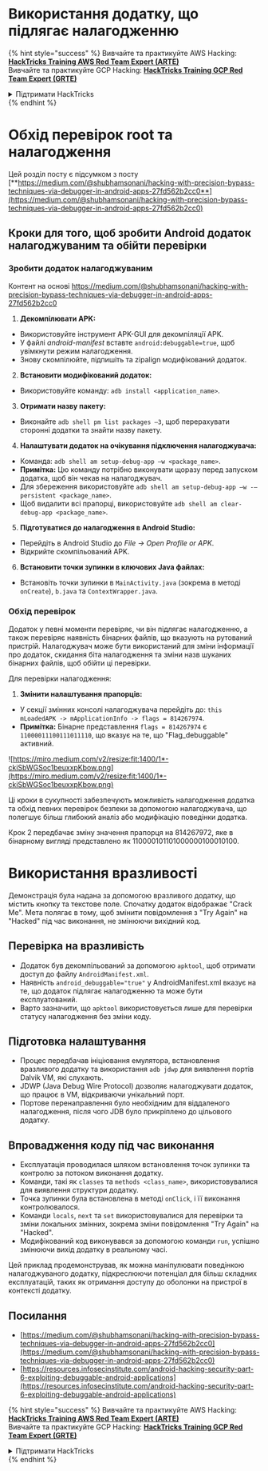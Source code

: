 # Використання додатку, що підлягає налагодженню

{% hint style="success" %}
Вивчайте та практикуйте AWS Hacking:<img src="/.gitbook/assets/arte.png" alt="" data-size="line">[**HackTricks Training AWS Red Team Expert (ARTE)**](https://training.hacktricks.xyz/courses/arte)<img src="/.gitbook/assets/arte.png" alt="" data-size="line">\
Вивчайте та практикуйте GCP Hacking: <img src="/.gitbook/assets/grte.png" alt="" data-size="line">[**HackTricks Training GCP Red Team Expert (GRTE)**<img src="/.gitbook/assets/grte.png" alt="" data-size="line">](https://training.hacktricks.xyz/courses/grte)

<details>

<summary>Підтримати HackTricks</summary>

* Перевірте [**плани підписки**](https://github.com/sponsors/carlospolop)!
* **Приєднуйтесь до** 💬 [**групи Discord**](https://discord.gg/hRep4RUj7f) або [**групи Telegram**](https://t.me/peass) або **слідкуйте** за нами в **Twitter** 🐦 [**@hacktricks\_live**](https://twitter.com/hacktricks\_live)**.**
* **Діліться хакерськими трюками, надсилаючи PR до** [**HackTricks**](https://github.com/carlospolop/hacktricks) та [**HackTricks Cloud**](https://github.com/carlospolop/hacktricks-cloud) репозиторіїв на GitHub.

</details>
{% endhint %}

# **Обхід перевірок root та налагодження**

Цей розділ посту є підсумком з посту [**https://medium.com/@shubhamsonani/hacking-with-precision-bypass-techniques-via-debugger-in-android-apps-27fd562b2cc0**](https://medium.com/@shubhamsonani/hacking-with-precision-bypass-techniques-via-debugger-in-android-apps-27fd562b2cc0)

## Кроки для того, щоб зробити Android додаток налагоджуваним та обійти перевірки

### **Зробити додаток налагоджуваним**

Контент на основі https://medium.com/@shubhamsonani/hacking-with-precision-bypass-techniques-via-debugger-in-android-apps-27fd562b2cc0

1. **Декомпілювати APK:**
- Використовуйте інструмент APK-GUI для декомпіляції APK.
- У файлі _android-manifest_ вставте `android:debuggable=true`, щоб увімкнути режим налагодження.
- Знову скомпілюйте, підпишіть та zipalign модифікований додаток.

2. **Встановити модифікований додаток:**
- Використовуйте команду: `adb install <application_name>`.

3. **Отримати назву пакету:**
- Виконайте `adb shell pm list packages –3`, щоб перерахувати сторонні додатки та знайти назву пакету.

4. **Налаштувати додаток на очікування підключення налагоджувача:**
- Команда: `adb shell am setup-debug-app –w <package_name>`.
- **Примітка:** Цю команду потрібно виконувати щоразу перед запуском додатка, щоб він чекав на налагоджувач.
- Для збереження використовуйте `adb shell am setup-debug-app –w -–persistent <package_name>`.
- Щоб видалити всі прапорці, використовуйте `adb shell am clear-debug-app <package_name>`.

5. **Підготуватися до налагодження в Android Studio:**
- Перейдіть в Android Studio до _File -> Open Profile or APK_.
- Відкрийте скомпільований APK.

6. **Встановити точки зупинки в ключових Java файлах:**
- Встановіть точки зупинки в `MainActivity.java` (зокрема в методі `onCreate`), `b.java` та `ContextWrapper.java`.

### **Обхід перевірок**

Додаток у певні моменти перевіряє, чи він підлягає налагодженню, а також перевіряє наявність бінарних файлів, що вказують на рутований пристрій. Налагоджувач може бути використаний для зміни інформації про додаток, скидання біта налагодження та зміни назв шуканих бінарних файлів, щоб обійти ці перевірки.

Для перевірки налагодження:

1. **Змінити налаштування прапорців:**
- У секції змінних консолі налагоджувача перейдіть до: `this mLoadedAPK -> mApplicationInfo -> flags = 814267974`.
- **Примітка:** Бінарне представлення `flags = 814267974` є `11000011100111011110`, що вказує на те, що "Flag_debuggable" активний.

![https://miro.medium.com/v2/resize:fit:1400/1*-ckiSbWGSoc1beuxxpKbow.png](https://miro.medium.com/v2/resize:fit:1400/1*-ckiSbWGSoc1beuxxpKbow.png)

Ці кроки в сукупності забезпечують можливість налагодження додатка та обхід певних перевірок безпеки за допомогою налагоджувача, що полегшує більш глибокий аналіз або модифікацію поведінки додатка.

Крок 2 передбачає зміну значення прапорця на 814267972, яке в бінарному вигляді представлено як 110000101101000000100010100.

# **Використання вразливості**

Демонстрація була надана за допомогою вразливого додатку, що містить кнопку та текстове поле. Спочатку додаток відображає "Crack Me". Мета полягає в тому, щоб змінити повідомлення з "Try Again" на "Hacked" під час виконання, не змінюючи вихідний код.

## **Перевірка на вразливість**
- Додаток був декомпільований за допомогою `apktool`, щоб отримати доступ до файлу `AndroidManifest.xml`.
- Наявність `android_debuggable="true"` у AndroidManifest.xml вказує на те, що додаток підлягає налагодженню та може бути експлуатований.
- Варто зазначити, що `apktool` використовується лише для перевірки статусу налагодження без зміни коду.

## **Підготовка налаштування**
- Процес передбачав ініціювання емулятора, встановлення вразливого додатку та використання `adb jdwp` для виявлення портів Dalvik VM, які слухають.
- JDWP (Java Debug Wire Protocol) дозволяє налагоджувати додаток, що працює в VM, відкриваючи унікальний порт.
- Портове перенаправлення було необхідним для віддаленого налагодження, після чого JDB було прикріплено до цільового додатку.

## **Впровадження коду під час виконання**
- Експлуатація проводилася шляхом встановлення точок зупинки та контролю за потоком виконання додатку.
- Команди, такі як `classes` та `methods <class_name>`, використовувалися для виявлення структури додатку.
- Точка зупинки була встановлена в методі `onClick`, і її виконання контролювалося.
- Команди `locals`, `next` та `set` використовувалися для перевірки та зміни локальних змінних, зокрема зміни повідомлення "Try Again" на "Hacked".
- Модифікований код виконувався за допомогою команди `run`, успішно змінюючи вихід додатку в реальному часі.

Цей приклад продемонстрував, як можна маніпулювати поведінкою налагоджуваного додатку, підкреслюючи потенціал для більш складних експлуатацій, таких як отримання доступу до оболонки на пристрої в контексті додатку.

## Посилання
* [https://medium.com/@shubhamsonani/hacking-with-precision-bypass-techniques-via-debugger-in-android-apps-27fd562b2cc0](https://medium.com/@shubhamsonani/hacking-with-precision-bypass-techniques-via-debugger-in-android-apps-27fd562b2cc0)
* [https://resources.infosecinstitute.com/android-hacking-security-part-6-exploiting-debuggable-android-applications](https://resources.infosecinstitute.com/android-hacking-security-part-6-exploiting-debuggable-android-applications)

{% hint style="success" %}
Вивчайте та практикуйте AWS Hacking:<img src="/.gitbook/assets/arte.png" alt="" data-size="line">[**HackTricks Training AWS Red Team Expert (ARTE)**](https://training.hacktricks.xyz/courses/arte)<img src="/.gitbook/assets/arte.png" alt="" data-size="line">\
Вивчайте та практикуйте GCP Hacking: <img src="/.gitbook/assets/grte.png" alt="" data-size="line">[**HackTricks Training GCP Red Team Expert (GRTE)**<img src="/.gitbook/assets/grte.png" alt="" data-size="line">](https://training.hacktricks.xyz/courses/grte)

<details>

<summary>Підтримати HackTricks</summary>

* Перевірте [**плани підписки**](https://github.com/sponsors/carlospolop)!
* **Приєднуйтесь до** 💬 [**групи Discord**](https://discord.gg/hRep4RUj7f) або [**групи Telegram**](https://t.me/peass) або **слідкуйте** за нами в **Twitter** 🐦 [**@hacktricks\_live**](https://twitter.com/hacktricks\_live)**.**
* **Діліться хакерськими трюками, надсилаючи PR до** [**HackTricks**](https://github.com/carlospolop/hacktricks) та [**HackTricks Cloud**](https://github.com/carlospolop/hacktricks-cloud) репозиторіїв на GitHub.

</details>
{% endhint %}

